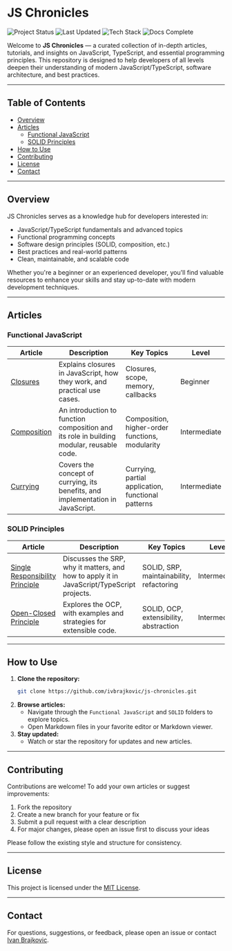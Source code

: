 # JS Chronicles

![Project Status](https://img.shields.io/badge/status-active-brightgreen)
![Last Updated](https://img.shields.io/github/last-commit/ivbrajkovic/js-chronicles)
![Tech Stack](https://img.shields.io/badge/tech-JavaScript%2FTypeScript-blue)
![Docs Complete](https://img.shields.io/badge/docs-complete-success)

Welcome to **JS Chronicles** — a curated collection of in-depth articles, tutorials, and insights on JavaScript, TypeScript, and essential programming principles. This repository is designed to help developers of all levels deepen their understanding of modern JavaScript/TypeScript, software architecture, and best practices.

---

## Table of Contents

- [Overview](#overview)
- [Articles](#articles)
  - [Functional JavaScript](#functional-javascript)
  - [SOLID Principles](#solid-principles)
- [How to Use](#how-to-use)
- [Contributing](#contributing)
- [License](#license)
- [Contact](#contact)

---

## Overview

JS Chronicles serves as a knowledge hub for developers interested in:

- JavaScript/TypeScript fundamentals and advanced topics
- Functional programming concepts
- Software design principles (SOLID, composition, etc.)
- Best practices and real-world patterns
- Clean, maintainable, and scalable code

Whether you're a beginner or an experienced developer, you'll find valuable resources to enhance your skills and stay up-to-date with modern development techniques.

---

## Articles

### Functional JavaScript

| Article                                               | Description                                                                              | Key Topics                                         | Level        |
| ----------------------------------------------------- | ---------------------------------------------------------------------------------------- | -------------------------------------------------- | ------------ |
| [Closures](Functional%20JavaScript/closures.md)       | Explains closures in JavaScript, how they work, and practical use cases.                 | Closures, scope, memory, callbacks                 | Beginner     |
| [Composition](Functional%20JavaScript/composition.md) | An introduction to function composition and its role in building modular, reusable code. | Composition, higher-order functions, modularity    | Intermediate |
| [Currying](Functional%20JavaScript/currying.md)       | Covers the concept of currying, its benefits, and implementation in JavaScript.          | Currying, partial application, functional patterns | Intermediate |

### SOLID Principles

| Article                                                                         | Description                                                                               | Key Topics                               | Level        |
| ------------------------------------------------------------------------------- | ----------------------------------------------------------------------------------------- | ---------------------------------------- | ------------ |
| [Single Responsibility Principle](SOLID/Single%20Responsibility%20Principle.md) | Discusses the SRP, why it matters, and how to apply it in JavaScript/TypeScript projects. | SOLID, SRP, maintainability, refactoring | Intermediate |
| [Open-Closed Principle](SOLID/Open-Closed%20Principle.md)                       | Explores the OCP, with examples and strategies for extensible code.                       | SOLID, OCP, extensibility, abstraction   | Intermediate |

---

## How to Use

1. **Clone the repository:**
   ```bash
   git clone https://github.com/ivbrajkovic/js-chronicles.git
   ```
2. **Browse articles:**
   - Navigate through the `Functional JavaScript` and `SOLID` folders to explore topics.
   - Open Markdown files in your favorite editor or Markdown viewer.
3. **Stay updated:**
   - Watch or star the repository for updates and new articles.

---

## Contributing

Contributions are welcome! To add your own articles or suggest improvements:

1. Fork the repository
2. Create a new branch for your feature or fix
3. Submit a pull request with a clear description
4. For major changes, please open an issue first to discuss your ideas

Please follow the existing style and structure for consistency.

---

## License

This project is licensed under the [MIT License](LICENSE.md).

---

## Contact

For questions, suggestions, or feedback, please open an issue or contact [Ivan Brajkovic](https://github.com/ivbrajkovic).
